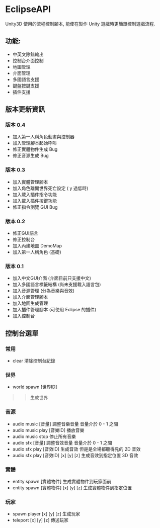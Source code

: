 # EclipseAPI
Unity3D 使用的流程控制腳本, 能使在製作 Unity 遊戲時更簡單控制遊戲流程.

## 功能:
* 中英文除錯輸出
* 控制台介面控制
* 地圖管理
* 介面管理
* 多國語言支援
* 鍵盤按鍵支援
* 插件支援

## 版本更新資訊
### 版本 0.4
* 加入第一人稱角色動畫與控制器
* 加入管理腳本起始呼叫
* 修正實體物件生成 Bug
* 修正音源生成 Bug
### 版本 0.3
* 加入實體管理腳本
* 加入角色離開世界死亡設定 ( y 過低時)
* 加入載入插件指令功能
* 加入載入插件按鍵功能
* 修正指令瀏覽 GUI Bug
### 版本 0.2
* 修正GUI語言
* 修正控制台
* 加入內建地圖 DemoMap
* 加入第一人稱角色 (基礎)
### 版本 0.1
* 加入中文GUI介面 (介面目前只支援中文)
* 加入多國語言標籤結構 (尚未支援載入語言包)
* 加入音源管理 (分為音樂與音效)
* 加入介面管理腳本
* 加入地圖生成管理
* 加入插件管理腳本 (可使用 Eclipse 的插件)
* 加入控制台 

## 控制台選單
### 常用
* clear 清除控制台紀錄
### 世界
* world spawn [世界ID] 
>> 生成世界
### 音源
* audio music [音量] 調整音樂音量 音量介於 0 - 1 之間
* audio music play [音樂ID] 播放音樂
* audio music stop 停止所有音樂
* audio sfx [音量] 調整音效音量 音量介於 0 - 1 之間
* audio sfx play [音效ID] 生成音效 但是是全場都聽得見的 2D 音效
* audio sfx play [音效ID] [x] [y] [z] 生成音效到指定位置 3D 音效
### 實體
* entity spawn [實體物件] 生成實體物件到玩家面前
* entity spawn [實體物件] [x] [y] [z] 生成實體物件到指定位置
### 玩家
* spawn player [x] [y] [z] 生成玩家
* teleport [x] [y] [z] 傳送玩家
